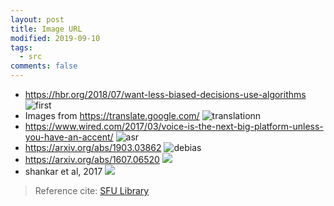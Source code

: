 ```yaml
---
layout: post
title: Image URL
modified: 2019-09-10
tags: 
  - src
comments: false
---
```


- https://hbr.org/2018/07/want-less-biased-decisions-use-algorithms ![first](/images/want-less-biased-decisions-use-algorithms.png)
- Images from https://translate.google.com/ ![translationn](/images/google-en-kr.png)
- https://www.wired.com/2017/03/voice-is-the-next-big-platform-unless-you-have-an-accent/ ![asr](/images/NLP-asr.png)
- https://arxiv.org/abs/1903.03862 ![debias](/images/NLP-debias.png)
- https://arxiv.org/abs/1607.06520 ![](/images/NLP-man-programmer.png)
- shankar et al, 2017 ![](/images/shankar.png)

> Reference cite: [SFU Library](https://www.lib.sfu.ca/help/research-assistance/format-type/online-images/citing)